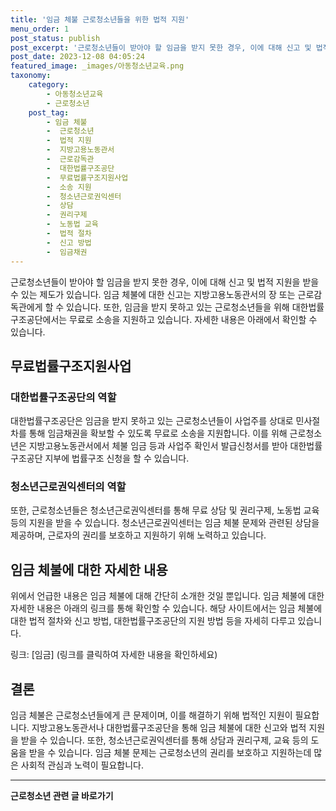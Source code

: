 ```yaml
---
title: '임금 체불 근로청소년들을 위한 법적 지원'
menu_order: 1
post_status: publish
post_excerpt: '근로청소년들이 받아야 할 임금을 받지 못한 경우, 이에 대해 신고 및 법적 지원을 받을 수 있는 제도가 있습니다. 임금 체불에 대한 신고는 지방고용노동관서의 장 또는 근로감독관에게 할 수 있습니다. 또한, 임금을 받지 못하고 있는 근로청소년들을 위해 대한법률구조공단에서는 무료로 소송을 지원하고 있습니다. 자세한 내용은 아래에서 확인할 수 있습니다.'
post_date: 2023-12-08 04:05:24
featured_image: _images/아동청소년교육.png
taxonomy:
    category:
        - 아동청소년교육
        - 근로청소년
    post_tag:
        - 임금 체불
        -  근로청소년
        -  법적 지원
        -  지방고용노동관서
        -  근로감독관
        -  대한법률구조공단
        -  무료법률구조지원사업
        -  소송 지원
        -  청소년근로권익센터
        -  상담
        -  권리구제
        -  노동법 교육
        -  법적 절차
        -  신고 방법
        -  임금채권
---
```



근로청소년들이 받아야 할 임금을 받지 못한 경우, 이에 대해 신고 및 법적 지원을 받을 수 있는 제도가 있습니다. 임금 체불에 대한 신고는 지방고용노동관서의 장 또는 근로감독관에게 할 수 있습니다. 또한, 임금을 받지 못하고 있는 근로청소년들을 위해 대한법률구조공단에서는 무료로 소송을 지원하고 있습니다. 자세한 내용은 아래에서 확인할 수 있습니다.

## 무료법률구조지원사업

### 대한법률구조공단의 역할

대한법률구조공단은 임금을 받지 못하고 있는 근로청소년들이 사업주를 상대로 민사절차를 통해 임금채권을 확보할 수 있도록 무료로 소송을 지원합니다. 이를 위해 근로청소년은 지방고용노동관서에서 체불 임금 등과 사업주 확인서 발급신청서를 받아 대한법률구조공단 지부에 법률구조 신청을 할 수 있습니다.

### 청소년근로권익센터의 역할

또한, 근로청소년들은 청소년근로권익센터를 통해 무료 상담 및 권리구제, 노동법 교육 등의 지원을 받을 수 있습니다. 청소년근로권익센터는 임금 체불 문제와 관련된 상담을 제공하며, 근로자의 권리를 보호하고 지원하기 위해 노력하고 있습니다. 

## 임금 체불에 대한 자세한 내용

위에서 언급한 내용은 임금 체불에 대해 간단히 소개한 것일 뿐입니다. 임금 체불에 대한 자세한 내용은 아래의 링크를 통해 확인할 수 있습니다. 해당 사이트에서는 임금 체불에 대한 법적 절차와 신고 방법, 대한법률구조공단의 지원 방법 등을 자세히 다루고 있습니다.

링크: [임금] (링크를 클릭하여 자세한 내용을 확인하세요)

## 결론

임금 체불은 근로청소년들에게 큰 문제이며, 이를 해결하기 위해 법적인 지원이 필요합니다. 지방고용노동관서나 대한법률구조공단을 통해 임금 체불에 대한 신고와 법적 지원을 받을 수 있습니다. 또한, 청소년근로권익센터를 통해 상담과 권리구제, 교육 등의 도움을 받을 수 있습니다. 임금 체불 문제는 근로청소년의 권리를 보호하고 지원하는데 많은 사회적 관심과 노력이 필요합니다.


<!-- wp:separator -->
<hr class="wp-block-separator has-alpha-channel-opacity"/>
<!-- /wp:separator -->

<!-- wp:group {"backgroundColor":"base","layout":{"type":"constrained"}} -->
<div class="wp-block-group has-base-background-color has-background"><!-- wp:paragraph {"align":"center","fontSize":"medium"} -->
<p class="has-text-align-center has-large-font-size"><strong>근로청소년 관련 글 바로가기</strong></p>
<!-- /wp:paragraph -->


<!-- wp:latest-posts
{"categories":[{"id":30665,"count":19,"description":"","link":"https://uknowlaw.com/category/%ea%b7%bc%eb%a1%9c%ec%b2%ad%ec%86%8c%eb%85%84/","name":"근로청소년","slug":"근로청소년","taxonomy":"category","parent":0,"meta":[],"_links":{"self":[{"href":"https://uknowlaw.com/wp-json/wp/v2/categories/30665"}],"collection":[{"href":"https://uknowlaw.com/wp-json/wp/v2/categories"}],"about":[{"href":"https://uknowlaw.com/wp-json/wp/v2/taxonomies/category"}],"wp:post_type":[{"href":"https://uknowlaw.com/wp-json/wp/v2/posts?categories=30665"}],"curies":[{"name":"wp","href":"https://api.w.org/{rel}","templated":true}]}}],"postsToShow":100,"excerptLength":28,"postLayout":"grid","columns":2,"featuredImageAlign":"left","featuredImageSizeSlug":"large","fontSize":"small"} /--></div>
<!-- /wp:group -->